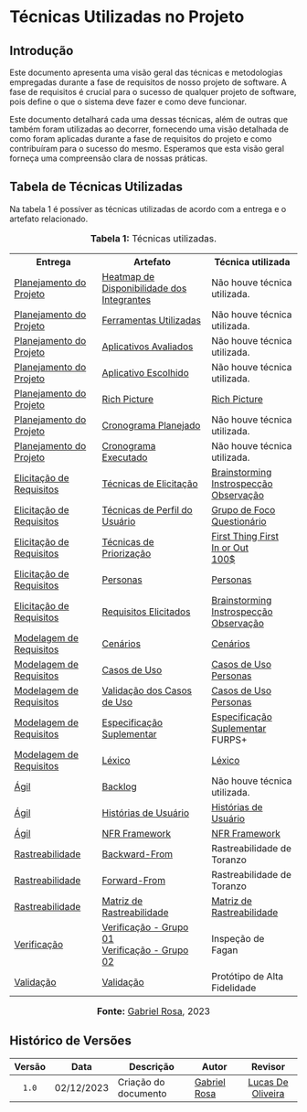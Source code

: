 # Técnicas Utilizadas no Projeto

## Introdução 
Este documento apresenta uma visão geral das técnicas e metodologias empregadas durante a fase de requisitos de nosso projeto de software. A fase de requisitos é crucial para o sucesso de qualquer projeto de software, pois define o que o sistema deve fazer e como deve funcionar.

Este documento detalhará cada uma dessas técnicas, além de outras que também foram utilizadas ao decorrer, fornecendo uma visão detalhada de como foram aplicadas durante a fase de requisitos do projeto e como contribuíram para o sucesso do mesmo. Esperamos que esta visão geral forneça uma compreensão clara de nossas práticas.

## Tabela de Técnicas Utilizadas

Na tabela 1 é possíver as técnicas utilizadas de acordo com a entrega e o artefato relacionado.

<div align="center">
<font size="3"><p style="text-align: center"><b>Tabela 1:</b> Técnicas utilizadas.</p></font>

<table>
  <tr>
    <th>Entrega</th>
    <th>Artefato</th>
    <th>Técnica utilizada</th>
  </tr>
  <tr>
    <td><a href="https://github.com/Requisitos-de-Software/2023.2-Economia-DF/tree/main/docs/planejamento%20do%20projeto">Planejamento do Projeto</a></td>
    <td><a href="https://requisitos-de-software.github.io/2023.2-Economia-DF/planejamento%20do%20projeto/heatmap-disponibilidade/">Heatmap de Disponibilidade dos Integrantes</a></td>
    <td>Não houve técnica utilizada.</td>
  </tr>
  <tr>
    <td><a href="https://github.com/Requisitos-de-Software/2023.2-Economia-DF/tree/main/docs/planejamento%20do%20projeto">Planejamento do Projeto</a></td>
    <td><a href="https://requisitos-de-software.github.io/2023.2-Economia-DF/planejamento%20do%20projeto/ferramentas/">Ferramentas Utilizadas</a></td>
    <td>Não houve técnica utilizada.</td>
  </tr>
  <tr>
    <td><a href="https://github.com/Requisitos-de-Software/2023.2-Economia-DF/tree/main/docs/planejamento%20do%20projeto">Planejamento do Projeto</a></td>
    <td><a href="https://requisitos-de-software.github.io/2023.2-Economia-DF/planejamento%20do%20projeto/lista-apps-avaliados/">Aplicativos Avaliados</a></td>
    <td>Não houve técnica utilizada.</td>
  </tr>
  <tr>
    <td><a href="https://github.com/Requisitos-de-Software/2023.2-Economia-DF/tree/main/docs/planejamento%20do%20projeto">Planejamento do Projeto</a></td>
    <td><a href="https://requisitos-de-software.github.io/2023.2-Economia-DF/planejamento%20do%20projeto/app-selecionado/">Aplicativo Escolhido</a></td>
    <td>Não houve técnica utilizada.</td>
  </tr>
  <tr>
    <td><a href="https://github.com/Requisitos-de-Software/2023.2-Economia-DF/tree/main/docs/planejamento%20do%20projeto">Planejamento do Projeto</a></td>
    <td><a href="https://requisitos-de-software.github.io/2023.2-Economia-DF/planejamento%20do%20projeto/rich-picture/">Rich Picture</a></td>
    <td><a href="https://requisitos-de-software.github.io/2023.2-Economia-DF/planejamento%20do%20projeto/rich-picture/">Rich Picture</a></td>
  </tr>
  <tr>
    <td><a href="https://github.com/Requisitos-de-Software/2023.2-Economia-DF/tree/main/docs/planejamento%20do%20projeto">Planejamento do Projeto</a></td>
    <td><a href="https://requisitos-de-software.github.io/2023.2-Economia-DF/planejamento%20do%20projeto/cronograma_planejado/">Cronograma Planejado</a></td>
    <td>Não houve técnica utilizada.</td>
  </tr>
  <tr>
    <td><a href="https://github.com/Requisitos-de-Software/2023.2-Economia-DF/tree/main/docs/planejamento%20do%20projeto">Planejamento do Projeto</a></td>
    <td><a href="https://requisitos-de-software.github.io/2023.2-Economia-DF/planejamento%20do%20projeto/cronograma_executado/">Cronograma Executado</a></td>
    <td>Não houve técnica utilizada.</td>
  </tr>


  <tr>
    <td><a href="https://github.com/Requisitos-de-Software/2023.2-Economia-DF/tree/main/docs/elicitacao">Elicitação de Requisitos</a></td>
    <td><a href="https://github.com/Requisitos-de-Software/2023.2-Economia-DF/tree/main/docs/elicitacao/tecnicas-elicitacao">Técnicas de Elicitação</a></td>
    <td><a href="https://requisitos-de-software.github.io/2023.2-Economia-DF/elicitacao/tecnicas-elicitacao/brainstorming/">Brainstorming</a><br/>
    <a href="https://requisitos-de-software.github.io/2023.2-Economia-DF/elicitacao/tecnicas-elicitacao/instrospeccao/">Instrospecção</a><br/>
    <a href="https://requisitos-de-software.github.io/2023.2-Economia-DF/elicitacao/tecnicas-elicitacao/observação/">Observação</a></td>
  </tr>

  <tr>
    <td><a href="https://github.com/Requisitos-de-Software/2023.2-Economia-DF/tree/main/docs/elicitacao">Elicitação de Requisitos</a></td>
    <td><a href="https://github.com/Requisitos-de-Software/2023.2-Economia-DF/tree/main/docs/elicitacao/tecnicas-perfil-usuario">Técnicas de Perfil do Usuário</a></td>
    <td><a href="https://requisitos-de-software.github.io/2023.2-Economia-DF/elicitacao/tecnicas-perfil-usuario/grupo_de_foco/">Grupo de Foco</a><br/>
    <a href="https://requisitos-de-software.github.io/2023.2-Economia-DF/elicitacao/tecnicas-perfil-usuario/questionario/">Questionário</a><br/></td>
  </tr>

  <tr>
    <td><a href="https://github.com/Requisitos-de-Software/2023.2-Economia-DF/tree/main/docs/elicitacao">Elicitação de Requisitos</a></td>
    <td><a href="https://github.com/Requisitos-de-Software/2023.2-Economia-DF/tree/main/docs/elicitacao/tecnicas-priorizacao">Técnicas de Priorização</a></td>
    <td><a href="https://requisitos-de-software.github.io/2023.2-Economia-DF/elicitacao/tecnicas-priorizacao/first-thing-first/">First Thing First</a><br/>
    <a href="https://requisitos-de-software.github.io/2023.2-Economia-DF/elicitacao/tecnicas-priorizacao/in%20our%20out/">In or Out</a><br/>
    <a href="https://requisitos-de-software.github.io/2023.2-Economia-DF/elicitacao/tecnicas-priorizacao/100%24/">100$
</a></td>
  </tr>

  <tr>
    <td><a href="https://github.com/Requisitos-de-Software/2023.2-Economia-DF/tree/main/docs/elicitacao">Elicitação de Requisitos</a></td>
    <td><a href="https://requisitos-de-software.github.io/2023.2-Economia-DF/elicitacao/personas/">Personas</a></td>
    <td><a href="https://requisitos-de-software.github.io/2023.2-Economia-DF/elicitacao/personas/">Personas</a><br/></td>
  </tr>

  <tr>
    <td><a href="https://github.com/Requisitos-de-Software/2023.2-Economia-DF/tree/main/docs/elicitacao">Elicitação de Requisitos</a></td>
    <td><a href="https://requisitos-de-software.github.io/2023.2-Economia-DF/elicitacao/requisitos-elicitados/#metodologia">Requisitos Elicitados</a></td>
    <td><a href="https://requisitos-de-software.github.io/2023.2-Economia-DF/elicitacao/tecnicas-elicitacao/brainstorming/">Brainstorming</a><br/>
    <a href="https://requisitos-de-software.github.io/2023.2-Economia-DF/elicitacao/tecnicas-elicitacao/instrospeccao/">Instrospecção</a><br/>
    <a href="https://requisitos-de-software.github.io/2023.2-Economia-DF/elicitacao/tecnicas-elicitacao/observação/">Observação</a></td>
  </tr>


  <tr>
    <td><a href="https://github.com/Requisitos-de-Software/2023.2-Economia-DF/tree/main/docs/modelagem">Modelagem de Requisitos</a></td>
    <td><a href="https://requisitos-de-software.github.io/2023.2-Economia-DF/modelagem/cenarios/">Cenários</a></td>
    <td><a href="https://requisitos-de-software.github.io/2023.2-Economia-DF/modelagem/cenarios/">Cenários</a></td>
  </tr>

  <tr>
    <td><a href="https://github.com/Requisitos-de-Software/2023.2-Economia-DF/tree/main/docs/modelagem">Modelagem de Requisitos</a></td>
    <td><a href="https://requisitos-de-software.github.io/2023.2-Economia-DF/modelagem/casos-de-uso/">Casos de Uso</a></td>
    <td><a href="https://requisitos-de-software.github.io/2023.2-Economia-DF/modelagem/casos-de-uso/">Casos de Uso</a><br/>
    <a href="https://requisitos-de-software.github.io/2023.2-Economia-DF/elicitacao/personas/">Personas</a></td>
  </tr>


  <tr>
    <td><a href="https://github.com/Requisitos-de-Software/2023.2-Economia-DF/tree/main/docs/modelagem">Modelagem de Requisitos</a></td>
    <td><a href="https://requisitos-de-software.github.io/2023.2-Economia-DF/modelagem/validacao-casos-de-uso/">Validação dos Casos de Uso</a></td>
    <td><a href="https://requisitos-de-software.github.io/2023.2-Economia-DF/modelagem/casos-de-uso/">Casos de Uso</a><br/>
    <a href="https://requisitos-de-software.github.io/2023.2-Economia-DF/elicitacao/personas/">Personas</a></td>
  </tr>


  <tr>
    <td><a href="https://github.com/Requisitos-de-Software/2023.2-Economia-DF/tree/main/docs/modelagem">Modelagem de Requisitos</a></td>
    <td><a href="https://requisitos-de-software.github.io/2023.2-Economia-DF/modelagem/especificacao-suplementar/">Especificação Suplementar</a></td>
    <td><a href="https://requisitos-de-software.github.io/2023.2-Economia-DF/modelagem/especificacao-suplementar/">Especificação Suplementar</a><br/>
    FURPS+</td>
  </tr>

  <tr>
    <td><a href="https://github.com/Requisitos-de-Software/2023.2-Economia-DF/tree/main/docs/modelagem">Modelagem de Requisitos</a></td>
    <td><a href="https://requisitos-de-software.github.io/2023.2-Economia-DF/modelagem/lexicos/">Léxico</a></td>
    <td><a href="https://requisitos-de-software.github.io/2023.2-Economia-DF/modelagem/lexicos/">Léxico</a></td>
  </tr>

  <tr>
    <td><a href="https://github.com/Requisitos-de-Software/2023.2-Economia-DF/tree/main/docs/modelagem/agil">Ágil</a></td>
    <td><a href="https://requisitos-de-software.github.io/2023.2-Economia-DF/modelagem/agil/backlog/">Backlog</a></td>
    <td>Não houve técnica utilizada.<br/></td>
  </tr>

  <tr>
    <td><a href="https://github.com/Requisitos-de-Software/2023.2-Economia-DF/tree/main/docs/modelagem/agil">Ágil</a></td>
    <td><a href="https://requisitos-de-software.github.io/2023.2-Economia-DF/modelagem/agil/historia-de-usuario/">Histórias de Usuário</a></td>
    <td><a href="https://requisitos-de-software.github.io/2023.2-Economia-DF/modelagem/agil/historia-de-usuario/">Histórias de Usuário</a></td>
  </tr>

  <tr>
    <td><a href="https://github.com/Requisitos-de-Software/2023.2-Economia-DF/tree/main/docs/modelagem/agil">Ágil</a></td>
    <td><a href="https://requisitos-de-software.github.io/2023.2-Economia-DF/modelagem/agil/nfr-framework/">NFR Framework</a></td>
    <td><a href="https://requisitos-de-software.github.io/2023.2-Economia-DF/modelagem/agil/nfr-framework/">NFR Framework</a></td>
  </tr>

  <tr>
    <td><a href="https://github.com/Requisitos-de-Software/2023.2-Economia-DF/tree/main/docs/rastreabilidade">Rastreabilidade</a></td>
    <td><a href="https://requisitos-de-software.github.io/2023.2-Economia-DF/rastreabilidade/backward_from/">Backward-From</a></td>
    <td>Rastreabilidade de Toranzo</td>
  </tr>

  <tr>
    <td><a href="https://github.com/Requisitos-de-Software/2023.2-Economia-DF/tree/main/docs/rastreabilidade">Rastreabilidade</a></td>
    <td><a href="https://requisitos-de-software.github.io/2023.2-Economia-DF/rastreabilidade/forward_from/">Forward-From</a></td>
    <td>Rastreabilidade de Toranzo</td>
  </tr>

  <tr>
    <td><a href="https://github.com/Requisitos-de-Software/2023.2-Economia-DF/tree/main/docs/rastreabilidade">Rastreabilidade</a></td>
    <td><a href="https://requisitos-de-software.github.io/2023.2-Economia-DF/rastreabilidade/forward_from/">Matriz de Rastreabilidade</a></td>
    <td><a href="https://requisitos-de-software.github.io/2023.2-Economia-DF/rastreabilidade/forward_from/">Matriz de Rastreabilidade</a></td>
  </tr>

  <tr>
    <td><a href="https://github.com/Requisitos-de-Software/2023.2-Economia-DF/tree/main/docs/verificacao">Verificação</a></td>
    <td><a href="https://github.com/Requisitos-de-Software/2023.2-Economia-DF/tree/main/docs/verificacao/Grupo-01">Verificação - Grupo 01</a><br/>
    <a href="https://github.com/Requisitos-de-Software/2023.2-Economia-DF/tree/main/docs/verificacao/Grupo-02">Verificação - Grupo 02</a>
    </td>
    <td>Inspeção de Fagan</td>
  </tr>

  <tr>
    <td><a href="https://github.com/Requisitos-de-Software/2023.2-Economia-DF/tree/main/docs/validacao">Validação</a></td>
    <td><a href="https://github.com/Requisitos-de-Software/2023.2-Economia-DF/tree/main/docs/validacao">Validação</a>
    </td>
    <td>Protótipo de Alta Fidelidade</td>
  </tr>

</table>

<font size="3"><p style="text-align: center"><b>Fonte:</b> <a href="https://github.com/gabrielrosa09">Gabriel Rosa</a>, 2023</p></font>
</div>

## Histórico de Versões

| Versão | Data   | Descrição     | Autor     |  Revisor        |
| :----: | ------ | ------------- | --------- | :-------------: |
| `1.0`  | 02/12/2023 | Criação do documento | [Gabriel Rosa](https://github.com/gabrielrosa09)  |  [Lucas De Oliveira](https://github.com/LucasOliveiraDiasMarquesFerreira)  |